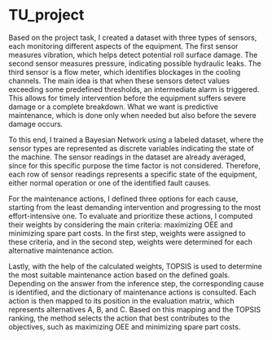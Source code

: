 # TU_project

Based on the project task, I created a dataset with three types of sensors, each monitoring different aspects of the equipment. The first sensor measures vibration, which helps detect potential roll surface damage. The second sensor measures pressure, indicating possible hydraulic leaks. The third sensor is a flow meter, which identifies blockages in the cooling channels.
The main idea is that when these sensors detect values exceeding some predefined thresholds, an intermediate alarm is triggered. This allows for timely intervention before the equipment suffers severe damage or a complete breakdown. What we want is predictive maintenance, which is done only when needed but also before the severe damage occurs.

To this end, I trained a Bayesian Network using a labeled dataset, where the sensor types are represented as discrete variables indicating the state of the machine. The sensor readings in the dataset are already averaged, since for this specific purpose the time factor is not considered. Therefore, each row of sensor readings represents a specific state of the equipment, either normal operation or one of the identified fault causes.

For the maintenance actions, I defined three options for each cause, starting from the least demanding intervention and progressing to the most effort-intensive one. To evaluate and prioritize these actions, I computed their weights by considering the main criteria: maximizing OEE and minimizing spare part costs. In the first step, weights were assigned to these criteria, and in the second step, weights were determined for each alternative maintenance action.

Lastly, with the help of the calculated weights, TOPSIS is used to determine the most suitable maintenance action based on the defined goals. Depending on the answer from the inference step, the corresponding cause is identified, and the dictionary of maintenance actions is consulted. Each action is then mapped to its position in the evaluation matrix, which represents alternatives A, B, and C. Based on this mapping and the TOPSIS ranking, the method selects the action that best contributes to the objectives, such as maximizing OEE and minimizing spare part costs.

